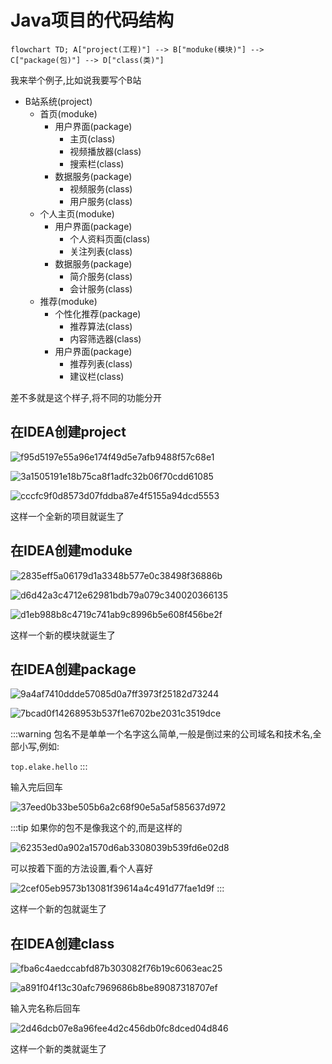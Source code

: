 # Java项目的代码结构

```mermaid
flowchart TD; A["project(工程)"] --> B["moduke(模块)"] --> C["package(包)"] --> D["class(类)"]
```

我来举个例子,比如说我要写个B站

* B站系统(project)
    * 首页(moduke)
        * 用户界面(package)
            * 主页(class)
            * 视频播放器(class)
            * 搜索栏(class)
        * 数据服务(package)
            * 视频服务(class)
            * 用户服务(class)
    * 个人主页(moduke)
        * 用户界面(package)
            * 个人资料页面(class)
            * 关注列表(class)
        * 数据服务(package)
            * 简介服务(class)
            * 会计服务(class)
    * 推荐(moduke)
        * 个性化推荐(package)
            * 推荐算法(class)
            * 内容筛选器(class)
        * 用户界面(package)
            * 推荐列表(class)
            * 建议栏(class)

差不多就是这个样子,将不同的功能分开

## 在IDEA创建project

![f95d5197e55a96e174f49d5e7afb9488f57c68e1](Assets/f95d5197e55a96e174f49d5e7afb9488f57c68e1.png)

![3a1505191e18b75ca8f1adfc32b06f70cdd61085](Assets/3a1505191e18b75ca8f1adfc32b06f70cdd61085.png)

![cccfc9f0d8573d07fddba87e4f5155a94dcd5553](Assets/cccfc9f0d8573d07fddba87e4f5155a94dcd5553.png)

这样一个全新的项目就诞生了

## 在IDEA创建moduke

![2835eff5a06179d1a3348b577e0c38498f36886b](Assets/2835eff5a06179d1a3348b577e0c38498f36886b.png)

![d6d42a3c4712e62981bdb79a079c340020366135](Assets/d6d42a3c4712e62981bdb79a079c340020366135.png)

![d1eb988b8c4719c741ab9c8996b5e608f456be2f](Assets/d1eb988b8c4719c741ab9c8996b5e608f456be2f.png)

这样一个新的模块就诞生了

## 在IDEA创建package

![9a4af7410ddde57085d0a7ff3973f25182d73244](Assets/9a4af7410ddde57085d0a7ff3973f25182d73244.png)

![7bcad0f14268953b537f1e6702be2031c3519dce](Assets/7bcad0f14268953b537f1e6702be2031c3519dce.png)

:::warning
包名不是单单一个名字这么简单,一般是倒过来的公司域名和技术名,全部小写,例如:

`top.elake.hello`
:::

输入完后回车

![37eed0b33be505b6a2c68f90e5a5af585637d972](Assets/37eed0b33be505b6a2c68f90e5a5af585637d972.png)

:::tip
如果你的包不是像我这个的,而是这样的

![62353ed0a902a1570d6ab3308039b539fd6e02d8](Assets/62353ed0a902a1570d6ab3308039b539fd6e02d8.png)

可以按着下面的方法设置,看个人喜好

![2cef05eb9573b13081f39614a4c491d77fae1d9f](Assets/2cef05eb9573b13081f39614a4c491d77fae1d9f.png)
:::

这样一个新的包就诞生了

## 在IDEA创建class

![fba6c4aedccabfd87b303082f76b19c6063eac25](Assets/fba6c4aedccabfd87b303082f76b19c6063eac25.png)

![a891f04f13c30afc7969686b8be89087318707ef](Assets/a891f04f13c30afc7969686b8be89087318707ef.png)

输入完名称后回车

![2d46dcb07e8a96fee4d2c456db0fc8dced04d846](Assets/2d46dcb07e8a96fee4d2c456db0fc8dced04d846.png)

这样一个新的类就诞生了
